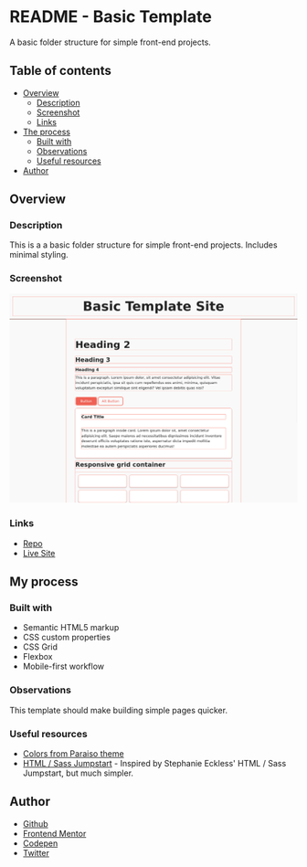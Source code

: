 # README - Basic Template

A basic folder structure for simple front-end projects.

## Table of contents

- [Overview](#overview)
  - [Description](#description)
  - [Screenshot](#screenshot)
  - [Links](#links)
- [The process](#the-process)
  - [Built with](#built-with)
  - [Observations](#observations)
  - [Useful resources](#useful-resources)
- [Author](#author)

## Overview

### Description

This is a a basic folder structure for simple front-end projects. Includes minimal styling.

### Screenshot

![](screenshot.png)

### Links

- [Repo](https://github.com/je-jo/basic-template)
- [Live Site](https://je-jo.github.io/basic-template/)

## My process

### Built with

- Semantic HTML5 markup
- CSS custom properties
- CSS Grid
- Flexbox
- Mobile-first workflow

### Observations

This template should make building simple pages quicker.


### Useful resources

- [Colors from Paraiso theme](https://github.com/idleberg/Paraiso-Color-Palettes)
- [HTML / Sass Jumpstart](https://github.com/5t3ph/html-sass-jumpstart) - Inspired by Stephanie Eckless' HTML / Sass Jumpstart, but much simpler.

## Author

- [Github](https://github.com/je-jo)
- [Frontend Mentor](https://www.frontendmentor.io/profile/je-jo)
- [Codepen](https://codepen.io/je-jo)
- [Twitter](https://twitter.com/jelena_jo_)